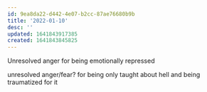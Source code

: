 ```yaml
---
id: 9ea8da22-d442-4e07-b2cc-87ae76680b9b
title: '2022-01-10'
desc: ''
updated: 1641843917385
created: 1641843845825
---
```


Unresolved anger for being emotionally repressed

unresolved anger/fear? for being only taught about hell and being traumatized for it